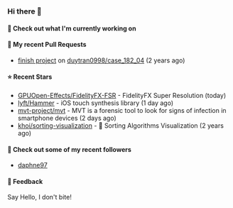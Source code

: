 ### Hi there 👋

#### 👷 Check out what I'm currently working on

#### 🔨 My recent Pull Requests

- [finish project](https://github.com/duytran0998/case_182_04/pull/1) on [duytran0998/case_182_04](https://github.com/duytran0998/case_182_04) (2 years ago)

#### ⭐ Recent Stars

- [GPUOpen-Effects/FidelityFX-FSR](https://github.com/GPUOpen-Effects/FidelityFX-FSR) - FidelityFX Super Resolution (today)
- [lyft/Hammer](https://github.com/lyft/Hammer) - iOS touch synthesis library (1 day ago)
- [mvt-project/mvt](https://github.com/mvt-project/mvt) - MVT is a forensic tool to look for signs of infection in smartphone devices (2 days ago)
- [khoi/sorting-visualization](https://github.com/khoi/sorting-visualization) - 🌈 Sorting Algorithms Visualization (2 years ago)

#### 👯 Check out some of my recent followers

- [daphne97](https://github.com/daphne97)

#### 💬 Feedback

Say Hello, I don't bite!